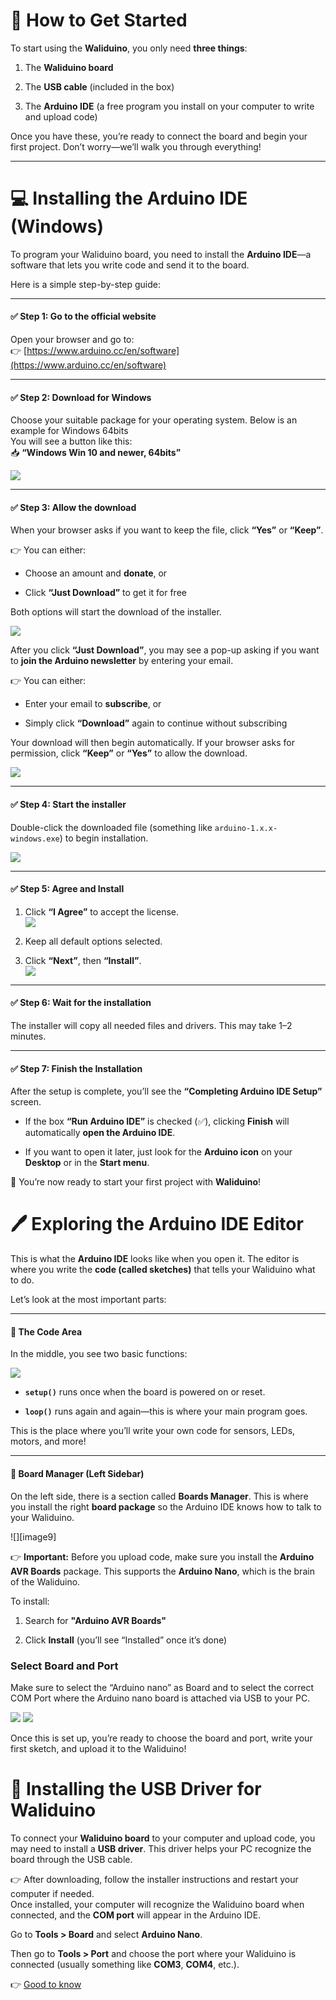 # 🚀 How to Get Started

To start using the **Waliduino**, you only need **three things**:

1. The **Waliduino board**

2. The **USB cable** (included in the box)

3. The **Arduino IDE** (a free program you install on your computer to write and upload code)

Once you have these, you’re ready to connect the board and begin your first project. Don’t worry—we’ll walk you through everything\!

---

# 💻 Installing the Arduino IDE (Windows)

To program your Waliduino board, you need to install the **Arduino IDE**—a software that lets you write code and send it to the board.

Here is a simple step-by-step guide:

---

#### **✅ Step 1: Go to the official website**

Open your browser and go to:  
 👉 [https://www.arduino.cc/en/software](https://www.arduino.cc/en/software)

---

#### **✅ Step 2: Download for Windows**

Choose your suitable package for your operating system. Below is an example for Windows 64bits  
 You will see a button like this:  
 📥 **“Windows Win 10 and newer, 64bits”**

**![][ArduinoDownload]**

---

#### **✅ Step 3: Allow the download**

When your browser asks if you want to keep the file, click **“Yes”** or **“Keep”**.

👉 You can either:

* Choose an amount and **donate**, or

* Click **“Just Download”** to get it for free

Both options will start the download of the installer.

![][ArduinoAllowDownload]

After you click **“Just Download”**, you may see a pop-up asking if you want to **join the Arduino newsletter** by entering your email.

👉 You can either:

* Enter your email to **subscribe**, or

* Simply click **“Download”** again to continue without subscribing

Your download will then begin automatically. If your browser asks for permission, click **“Keep”** or **“Yes”** to allow the download.

![][ArduinoNewsLetter]

---

#### **✅ Step 4: Start the installer**

Double-click the downloaded file (something like `arduino-1.x.x-windows.exe`) to begin installation.

![][StartTheInstaller]

---

#### **✅ Step 5: Agree and Install**

1. Click **“I Agree”** to accept the license.  
   ![][LicenseAgreement]  
2. Keep all default options selected.

3. Click **“Next”**, then **“Install”**.  
   ![][ArduinoSetup]

---

#### **✅ Step 6: Wait for the installation**

The installer will copy all needed files and drivers. This may take 1–2 minutes.

---

#### **✅ Step 7: Finish the Installation**

After the setup is complete, you’ll see the **“Completing Arduino IDE Setup”** screen.

* If the box **“Run Arduino IDE”** is checked (✅), clicking **Finish** will automatically **open the Arduino IDE**.

* If you want to open it later, just look for the **Arduino icon** on your **Desktop** or in the **Start menu**.

🎉 You’re now ready to start your first project with **Waliduino**\!


# 🖊️ Exploring the Arduino IDE Editor

This is what the **Arduino IDE** looks like when you open it. The editor is where you write the **code (called sketches)** that tells your Waliduino what to do.

Let’s look at the most important parts:

---

#### **📝 The Code Area**

In the middle, you see two basic functions:

![][CompleteSetup]

* **`setup()`** runs once when the board is powered on or reset.

* **`loop()`** runs again and again—this is where your main program goes.

This is the place where you’ll write your own code for sensors, LEDs, motors, and more\!

---

#### **🧩 Board Manager (Left Sidebar)**

On the left side, there is a section called **Boards Manager**. This is where you install the right **board package** so the Arduino IDE knows how to talk to your Waliduino.

![][image9]

👉 **Important:** Before you upload code, make sure you install the **Arduino AVR Boards** package. This supports the **Arduino Nano**, which is the brain of the Waliduino.

To install:

1. Search for **"Arduino AVR Boards"**

2. Click **Install** (you’ll see “Installed” once it’s done)

### **Select Board and Port**
Make sure to select the “Arduino nano” as Board and to select the correct COM Port where the Arduino nano board is attached via USB to your PC.

![][SelectBoardAndPort]
![][SelectBoardAndPortDialog]


Once this is set up, you’re ready to choose the board and port, write your first sketch, and upload it to the Waliduino\!

# 🔌 Installing the USB Driver for Waliduino

To connect your **Waliduino board** to your computer and upload code, you may need to install a **USB driver**. This driver helps your PC recognize the board through the USB cable.

👉 After downloading, follow the installer instructions and restart your computer if needed.  
 Once installed, your computer will recognize the Waliduino board when connected, and the **COM port** will appear in the Arduino IDE.

Go to **Tools \> Board** and select **Arduino Nano**.

Then go to **Tools \> Port** and choose the port where your Waliduino is connected (usually something like **COM3**, **COM4**, etc.).

👉 [Good to know](../000_Good_To_Know/README.md)

[ArduinoDownload]:<assets/ArduinoDownload.png>
[ArduinoAllowDownload]:<assets/ArduinoAllowDownload.png>
[ArduinoNewsLetter]:<assets/ArduinoNewsLetter.png>
[StartTheInstaller]:<assets/StartTheInstaller.png>
[LicenseAgreement]:<assets/LicenseAgreement.png>
[ArduinoSetup]:<assets/ArduinoSetup.png>
[SelectBoardAndPort]:<assets/SelectBoardAndPort.png>
[SelectBoardAndPortDialog]:<assets/SelectBoardAndPortDialog.png>
[CompleteSetup]:<assets/CompleteSetup.png>

